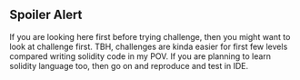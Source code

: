 ## Spoiler Alert

If you are looking here first before trying challenge, then you might want to look at challenge first. TBH, challenges are kinda easier for first few levels compared writing solidity code in my POV. 
If you are planning to learn solidity language too, then go on and reproduce and test in IDE.
